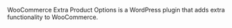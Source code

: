 WooCommerce Extra Product Options is a WordPress plugin that adds extra functionality to WooCommerce.

